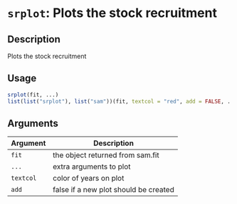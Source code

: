 # `srplot`: Plots the stock recruitment

## Description


 Plots the stock recruitment


## Usage

```r
srplot(fit, ...)
list(list("srplot"), list("sam"))(fit, textcol = "red", add = FALSE, ...)
```


## Arguments

Argument      |Description
------------- |----------------
```fit```     |     the object returned from sam.fit
```...```     |     extra arguments to plot
```textcol```     |     color of years on plot
```add```     |     false if a new plot should be created

